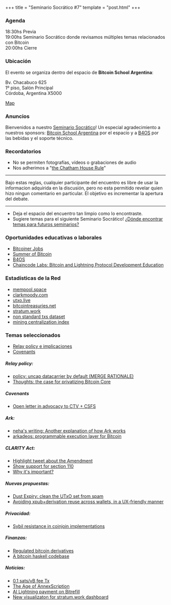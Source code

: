 +++
title = "Seminario Socrático #7"
template = "post.html"
+++

### Agenda

18:30hs Previa\
19:00hs Seminario Socrático donde revisamos múltiples temas relacionados con Bitcoin\
20:00hs Cierre

### Ubicación

El evento se organiza dentro del espacio de **Bitcoin School Argentina**:

Bv. Chacabuco 625\
1º piso, Salón Principal\
Córdoba, Argentina X5000

[Map](https://maps.app.goo.gl/qKsJHTbN6XiK1h717)

### Anuncios

Bienvenidos a nuestro [Seminario Socrático](/about)!
Un especial agradecimiento a nuestros sponsors: [Bitcoin School Argentina](https://bitcoinschoolar.com/) por el espacio y
a [B4OS](https://www.libreriadesatoshi.com/b4os) por las bebidas y el soporte técnico.

### Recordatorios

- No se permiten fotografías, vídeos o grabaciones de audio
- Nos adherimos a "[the Chatham House Rule](https://www.chathamhouse.org/about-us/chatham-house-rule)"

---
Bajo estas reglas, cualquier participante del encuentro es libre de usar la informacion adquirida en la discusión,
pero no esta permitido revelar quien hizo ningun comentario en particular. El objetivo es incrementar la apertura del debate.

---

- Deja el espacio del encuentro tan limpio como lo encontraste.
- Sugiere temas para el siguiente Seminario Socrático! [¿Dónde encontrar temas para futuros seminarios?](/about/find-topics)

### Oportunidades educativas o laborales
- [Bitcoiner Jobs](https://bitcoinerjobs.com/)
- [Summer of Bitcoin](https://www.summerofbitcoin.org/)
- [B4OS](https://www.libreriadesatoshi.com/b4os)
- [Chaincode Labs: Bitcoin and Lightning Protocol Development Education](https://learning.chaincode.com/)

### Estadísticas de la Red
- [mempool.space](https://mempool.space/)
- [clarkmoody.com](https://bitcoin.clarkmoody.com/dashboard/)
- [utxo.live](https://utxo.live/)
- [bitcointreasuries.net](https://bitcointreasuries.net/)
- [stratum.work](https://stratum.work/)
- [non standard txs dataset](https://bitcoin-data.github.io/non-standard-transactions/)
- [mining centralization index](https://mainnet.observer/charts/mining-pools-centralization-index-with-proxy-pools/?c)

### Temas seleccionados

- [Relay policy e implicaciones](#relaypolicy)
- [Covenants](#covenants)

<a id="relaypolicy"></a>
##### Relay policy:
- [policy: uncap datacarrier by default (MERGE RATIONALE)](https://github.com/bitcoin/bitcoin/pull/32406#issuecomment-2955614286)
- [Thoughts: the case for privatizing Bitcoin Core](https://groups.google.com/g/bitcoindev/c/43yjt8MXMvo)

<a id="covenants"></a>
##### Covenants
- [Open letter in advocacy to CTV + CSFS](https://ctv-csfs.com/)

##### Ark:
- [neha's writing: Another explanation of how Ark works](https://nehanarula.org/2025/05/20/ark.html)
- [arkadeos: programmable execution layer for Bitcoin](https://arkadeos.com/)

##### CLARITY Act:

- [Highlight tweet about the Amendment](https://x.com/zackbshapiro/status/1931847930530463973)
- [Show support for section 110](https://saveourwallets.org/)
- [Why it's important?](https://www.tftc.io/bitcoin-developers-are-at-risk/)

##### Nuevas propuestas:
- [Dust Expiry: clean the UTxO set from spam](https://delvingbitcoin.org/t/dust-expiry-clean-the-utxo-set-from-spam/1707)
- [Avoiding xpub+derivation reuse across wallets, in a UX-friendly manner](https://delvingbitcoin.org/t/avoiding-xpub-derivation-reuse-across-wallets-in-a-ux-friendly-manner/1644)

##### Privacidad:
- [Sybil resistance in coinjoin implementations](https://uncensoredtech.substack.com/p/sybil-resistance-in-coinjoin-implementations)

##### Finanzas:
- [Regulated bitcoin derivatives](https://bitnomial.com/products/bitcoin-complex)
- [A bitcoin haskell codebase](https://github.com/bitnomial)

##### Noticias:
- [0.1 sats/vB fee Tx](https://x.com/mononautical/status/1931512028444656117)
- [The Age of AnnexScription](https://x.com/cbspears/status/1921196373799469239)
- [AI Lightning payment on Bitrefill](https://x.com/bitrefill/status/1928062113248903260)
- [New visualizaton for stratum.work dashboard](https://x.com/boerst/status/1906320686886400159)
